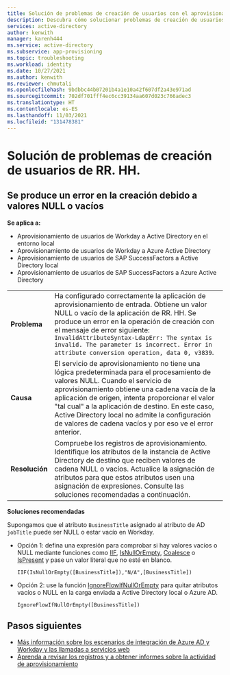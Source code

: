 ```yaml
---
title: Solución de problemas de creación de usuarios con el aprovisionamiento de RR. HH.
description: Descubra cómo solucionar problemas de creación de usuarios con el aprovisionamiento de RR. HH.
services: active-directory
author: kenwith
manager: karenh444
ms.service: active-directory
ms.subservice: app-provisioning
ms.topic: troubleshooting
ms.workload: identity
ms.date: 10/27/2021
ms.author: kenwith
ms.reviewer: chmutali
ms.openlocfilehash: 9bdbbc44b07201b4a1e10a42f607df2a43e971ad
ms.sourcegitcommit: 702df701fff4ec6cc39134aa607d023c766adec3
ms.translationtype: HT
ms.contentlocale: es-ES
ms.lasthandoff: 11/03/2021
ms.locfileid: "131478381"
---
```

# <a name="troubleshoot-hr-user-creation-issues"></a>Solución de problemas de creación de usuarios de RR. HH.

## <a name="creation-fails-due-to-null--empty-values"></a>Se produce un error en la creación debido a valores NULL o vacíos 

**Se aplica a:**
* Aprovisionamiento de usuarios de Workday a Active Directory en el entorno local
* Aprovisionamiento de usuarios de Workday a Azure Active Directory
* Aprovisionamiento de usuarios de SAP SuccessFactors a Active Directory local
* Aprovisionamiento de usuarios de SAP SuccessFactors a Azure Active Directory

| | |
|-- | -- |
| **Problema** | Ha configurado correctamente la aplicación de aprovisionamiento de entrada. Obtiene un valor NULL o vacío de la aplicación de RR. HH. Se produce un error en la operación de creación con el mensaje de error siguiente: `InvalidAttributeSyntax-LdapErr: The syntax is invalid. The parameter is incorrect. Error in attribute conversion operation, data 0, v3839`. |
| **Causa** | El servicio de aprovisionamiento no tiene una lógica predeterminada para el procesamiento de valores NULL. Cuando el servicio de aprovisionamiento obtiene una cadena vacía de la aplicación de origen, intenta proporcionar el valor "tal cual" a la aplicación de destino. En este caso, Active Directory local no admite la configuración de valores de cadena vacíos y por eso ve el error anterior. |
| **Resolución** | Compruebe los registros de aprovisionamiento. Identifique los atributos de la instancia de Active Directory de destino que reciben valores de cadena NULL o vacíos. Actualice la asignación de atributos para que estos atributos usen una asignación de expresiones. Consulte las soluciones recomendadas a continuación. |

**Soluciones recomendadas**

  Supongamos que el atributo `BusinessTitle` asignado al atributo de AD `jobTitle` puede ser NULL o estar vacío en Workday. 
  * Opción 1: defina una expresión para comprobar si hay valores vacíos o NULL mediante funciones como [IIF](functions-for-customizing-application-data.md#iif), [IsNullOrEmpty](functions-for-customizing-application-data.md#isnullorempty), [Coalesce](functions-for-customizing-application-data.md#coalesce) o [IsPresent](functions-for-customizing-application-data.md#ispresent) y pase un valor literal que no esté en blanco. 
  
     `IIF(IsNullOrEmpty([BusinessTitle]),"N/A",[BusinessTitle])`

  * Opción 2: use la función [IgnoreFlowIfNullOrEmpty](functions-for-customizing-application-data.md#ignoreflowifnullorempty) para quitar atributos vacíos o NULL en la carga enviada a Active Directory local o Azure AD. 
  
     `IgnoreFlowIfNullOrEmpty([BusinessTitle])` 


## <a name="next-steps"></a>Pasos siguientes

* [Más información sobre los escenarios de integración de Azure AD y Workday y las llamadas a servicios web](workday-integration-reference.md)
* [Aprenda a revisar los registros y a obtener informes sobre la actividad de aprovisionamiento](check-status-user-account-provisioning.md)

